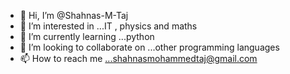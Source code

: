 - 👋 Hi, I’m @Shahnas-M-Taj
- 👀 I’m interested in ...IT , physics and maths
- 🌱 I’m currently learning ...python
- 💞️ I’m looking to collaborate on ...other programming languages
- 📫 How to reach me ...shahnasmohammedtaj@gmail.com

<!---
Shahnas-M-Taj/Shahnas-M-Taj is a ✨ special ✨ repository because its `README.md` (this file) appears on your GitHub profile.
You can click the Preview link to take a look at your changes.
--->
